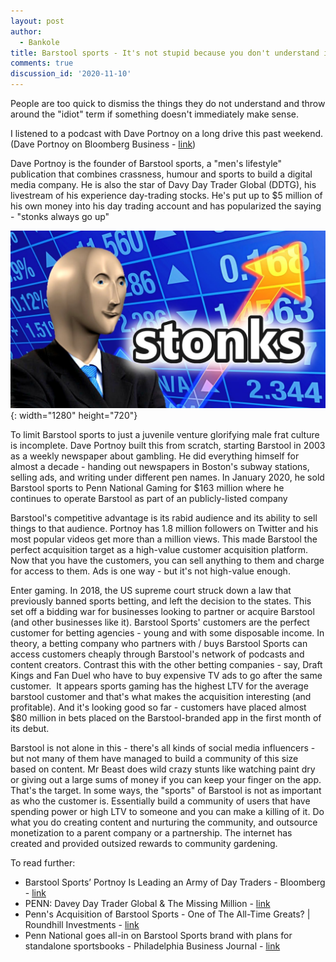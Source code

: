 ```yaml
---
layout: post
author:
  - Bankole
title: Barstool sports - It's not stupid because you don't understand it.
comments: true
discussion_id: '2020-11-10'
---
```


People are too quick to dismiss the things they do not understand and throw around the "idiot" term if something doesn't immediately make sense.

I listened to a podcast with Dave Portnoy on a long drive this past weekend. (Dave Portnoy on Bloomberg Business - [link](https://www.bloomberg.com/news/audio/2020-10-02/dave-portnoy-on-the-business-of-sports-media-podcast))

Dave Portnoy is the founder of Barstool sports, a "men's lifestyle" publication that combines crassness, humour and sports to build a digital media company. He is also the star of Davy Day Trader Global (DDTG), his livestream of his experience day-trading stocks. He's put up to $5 million of his own money into his day trading account and has popularized the saying - "stonks always go up"

![](/uploads/maxresdefault.jpg){: width="1280" height="720"}

To limit Barstool sports to just a juvenile venture glorifying male frat culture is incomplete. Dave Portnoy built this from scratch, starting Barstool in 2003 as a weekly newspaper about gambling. He did everything himself for almost a decade - handing out newspapers in Boston's subway stations, selling ads, and writing under different pen names. In January 2020, he sold Barstool sports to Penn National Gaming for $163 million where he continues to operate Barstool as part of an publicly-listed company

Barstool's competitive advantage is its rabid audience and its ability to sell things to that audience. Portnoy has 1.8 million followers on Twitter and his most popular videos get more than a million views. This made Barstool the perfect acquisition target as a high-value customer acquisition platform. Now that you have the customers, you can sell anything to them and charge for access to them. Ads is one way - but it's not high-value enough.

Enter gaming. In 2018, the US supreme court struck down a law that previously banned sports betting, and left the decision to the states. This set off a bidding war for businesses looking to partner or acquire Barstool (and other businesses like it). Barstool Sports' customers are the perfect customer for betting agencies - young and with some disposable income. In theory, a betting company who partners with / buys Barstool Sports can access customers cheaply through Barstool's network of podcasts and content creators. Contrast this with the other betting companies - say, Draft Kings and Fan Duel who have to buy expensive TV ads to go after the same customer.&nbsp; It appears sports gaming has the highest LTV for the average barstool customer and that's what makes the acquisition interesting (and profitable). And it's looking good so far - customers have placed almost $80 million in bets placed on the Barstool-branded app in the first month of its debut.

Barstool is not alone in this - there's all kinds of social media influencers - but not many of them have managed to build a community of this size based on content. Mr Beast does wild crazy stunts like watching paint dry or giving out a large sums of money if you can keep your finger on the app. That's the target. In some ways, the "sports" of Barstool is not as important as who the customer is. Essentially build a community of users that have spending power or high LTV to someone and you can make a killing of it. Do what you do creating content and nurturing the community, and outsource monetization to a parent company or a partnership. The internet has created and provided outsized rewards to community gardening.

To read further:

* Barstool Sports’ Portnoy Is Leading an Army of Day Traders - Bloomberg - [link](https://www.bloomberg.com/news/articles/2020-06-12/barstool-sports-dave-portnoy-is-leading-an-army-of-day-traders)
* PENN: Davey Day Trader Global & The Missing Million - [link](https://stocknews.com/news/penn-davey-day-trader-global-the-missing-million/)
* Penn's Acquisition of Barstool Sports - One of The All-Time Greats? \| Roundhill Investments - [link](https://www.roundhillinvestments.com/research/sportsbetting/penn-acquisition-of-barstool-sports)
* Penn National goes all-in on Barstool Sports brand with plans for standalone sportsbooks - Philadelphia Business Journal - [link](https://www.bizjournals.com/philadelphia/news/2020/10/30/penn-national-barstool-plans-sportsbooks-michigan.html)

&nbsp;